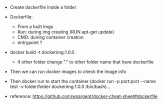 - Create dockerfile inside a folder
- Dockerfile:
    - From a built imgs
    - Run: during img creating (RUN apt-get update)
    - CMD: duiring container creation
    - entrypoint ?

- docker build -t dockerimg:1.0.0 . 
    - if other folder change "." to other folder name that have dockerfile

- Then we can run docker images to check the image info
- Then docker run to start the container (docker run -p port:port --name test -v folder/folder dockerimg:1.0.0 /bin/bash)...

- reference: https://github.com/wsargent/docker-cheat-sheet#dockerfile